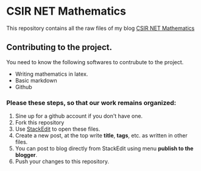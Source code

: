 # CSIR NET Mathematics

This repository contains all the raw files of my blog [CSIR NET Mathematics](http://csir.infimath.com)


## Contributing to the project. 

You need to know the following softwares to contrubute to the project. 

- Writing mathematics in latex. 
- Basic markdown
- Github


### Please these steps, so that our work remains organized:

1. Sine up for a github account if you don't have one. 
2. Fork this repository 
3. Use [StackEdit](https://stackedit.io) to open these files.
4. Create a new post, at the top write **title**, **tags**, etc. as written in other files.
5. You can post to blog directly from StackEdit using menu **publish to the blogger**.
6. Push your changes to this repository.
